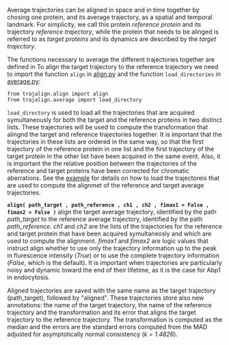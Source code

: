 Average trajectories can be aligned in space and in time together by chosing one protein, and its average trajectory, as a spatial and temporal landmark. 
For simplicity, we call this protein _reference protein_ and its trajectory _reference trajectory_, while the protein that needs to be alinged is referred to as _target proteins_ and its dynamics are described by the _target trajectory_.

The functions necessary to average the different trajectories together are defined in 
To align the target trajectory to the reference trajectory we need to import the function `align` in [align.py](https://github.com/apicco/trajectory_alignment/tree/master/trajalign) and the function `load_directories` in [average.py](https://github.com/apicco/trajectory_alignment/tree/master/trajalign):

	from trajalign.align import align
	from trajalign.average import load_directory

`load_directory` is used to load all the trajectories 
that are acquired symultaneously for both the target and the reference proteins in two distinct lists. 
These trajectories will be used to compute the transformation
that alingnd the target and reference trajectories together.
It is important that the trajectories in these lists are ordered
in the same way, so that the first trajectory of the reference protein
in one list and the first trajectory of the target protein in the other 
list have been acquired in the same event. Also, it is important the the 
relative position between the trajectories of the reference and target proteins
have been corrected for chromatic aberrations. See the [example](Example-of-trajectory-alignment.md) 
for details on how to load the trajectoreis that are used to compute
the alignmet of the reference and target average trajectories.

**`align( path_target , path_reference , ch1 , ch2 , fimax1 = False , fimax2 = False )`** align the target average trajectory, identified by the path 
_path_target_ to the reference average trajectory, identified by the path _path_reference_. _ch1_ and _ch2_ are
the lists of the trajectories for the reference and target protein that have been acquired symultaneosly and which 
are used to compute the alignment. _fimax1_ and _fimax2_ are logic values that instruct align whether to use only the 
trajectory information up to the peak in flurescence intensity (_True_) or to use the complete trajectory information (_False_, which is the default).
It is important when trajectories are particularly noisy and dynamic toward the end of their lifetime, as it is the case for Abp1 in endocytosis. 

Aligned trajectories are saved with the same name as the target trajectory (path_target), followed by "aligned". 
These trajectories store also new  annotations: the name of the target trajectory, the name of the reference trajectory and the transformation and its error that aligns the target trajectory to the reference trajectory. The transformation is computed as the median and the errors are the standard errors computed from the MAD adjusted for asymptotically normal consistency (_k = 1.4826_). 
